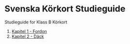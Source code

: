 # Svenska Körkort Studieguide

Studieguide for Klass B Körkort

1. [Kapitel 1 - Fordon](ch01.md)
1. [Kapitel 2 - Däck](ch02.md)

